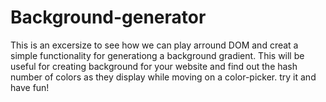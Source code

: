 # Background-generator
This is an excersize to see how we can play arround DOM and creat a simple functionality for generationg a background gradient.
This will be useful for creating background for your website and find out the hash number of colors as they display while moving on a color-picker.
try it and have fun!

